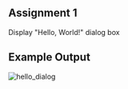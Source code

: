 ## Assignment 1
Display "Hello, World!" dialog box

## Example Output
![hello_dialog](https://user-images.githubusercontent.com/42575435/133500674-36d21bcb-c0ff-425f-9541-9cb27bccfd6c.png)
